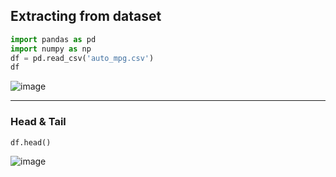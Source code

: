 ## Extracting from dataset 
```python
import pandas as pd
import numpy as np
df = pd.read_csv('auto_mpg.csv')
df
```

![image](https://github.com/user-attachments/assets/a81da85b-8c92-4bc9-badc-0067823abf0a)

---
### Head & Tail 
```python
df.head()
```
![image](https://github.com/user-attachments/assets/2074def3-2789-41b7-a619-c87e327006ab)

